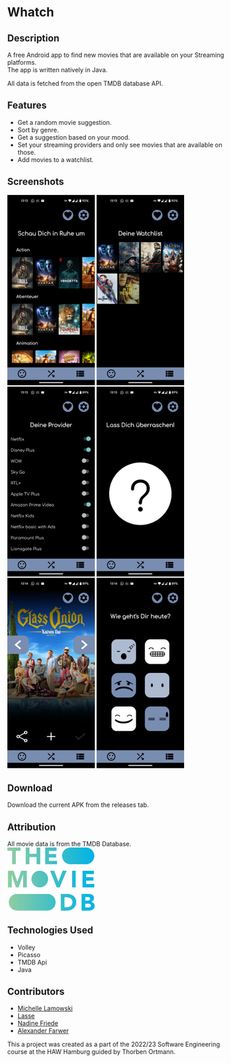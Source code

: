 # Whatch

## Description
A free Android app to find new movies that are available on your Streaming platforms.<br/>
The app is written natively in Java. 

All data is fetched from the open TMDB database API.

## Features
* Get a random movie suggestion.
* Sort by genre.
* Get a suggestion based on your mood. 
* Set your streaming providers and only see movies that are available on those. 
* Add movies to a watchlist. 

## Screenshots
<img src="./documentation/Screenshot_20230124-131321.png" alt="Genre View" width="200"> <img src="./documentation/Screenshot_20230124-131330.png" alt="Genre View" width="200"> <img src="./documentation/Screenshot_20230124-131338.png" alt="Genre View" width="200"> <img src="./documentation/Screenshot_20230124-131353.png" alt="Genre View" width="200"> <img src="./documentation/Screenshot_20230124-131400.png" alt="Genre View" width="200"> <img src="./documentation/Screenshot_20230124-131436.png" alt="Genre View" width="200">

## Download
Download the current APK from the releases tab.

## Attribution
All movie data is from the TMDB Database.<br> 
<img src="./documentation/tmdb-logo.svg" alt="Genre View" width="200">

## Technologies Used
* Volley
* Picasso
* TMDB Api
* Java

## Contributors
* [Michelle Lamowski](https://www.github.com/mlamowski)<br>
* [Lasse](https://www.github.com/lcarbow)<br>
* [Nadine Friede](https://www.github.com/)<br>
* [Alexander Farwer](https://www.github.com/Colindustrys)<br>

This a project was created as a part of the 2022/23 Software Engineering course at the HAW Hamburg guided by Thorben Ortmann.